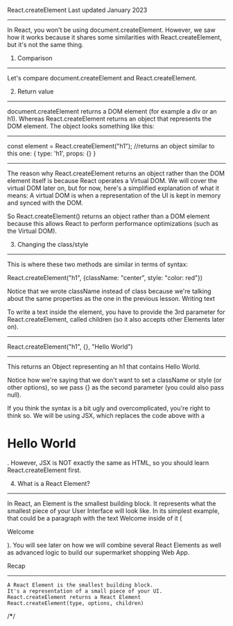 React.createElement
Last updated January 2023

---

In React, you won't be using document.createElement.
However, we saw how it works because it shares some similarities with React.createElement, but it's not the same thing.

1. Comparison

---

Let's compare document.createElement and React.createElement.

2. Return value

---

document.createElement returns a DOM element (for example a div or an h1). Whereas React.createElement returns an object that represents the DOM element.
The object looks something like this:

---

const element = React.createElement("h1");
//returns an object similar to this one:
{
type: 'h1',
props: {}
}

---

The reason why React.createElement returns an object rather than the DOM element itself is because React operates a Virtual DOM. We will cover the virtual DOM later on, but for now, here's a simplified explanation of what it means:
A virtual DOM is when a representation of the UI is kept in memory and synced with the DOM.

So React.createElement() returns an object rather than a DOM element because this allows React to perform performance optimizations (such as the Virtual DOM).

3. Changing the class/style

---

This is where these two methods are similar in terms of syntax:

React.createElement("h1", {className: "center", style: "color: red"})

Notice that we wrote className instead of class because we're talking about the same properties as the one in the previous lesson.
Writing text

To write a text inside the element, you have to provide the 3rd parameter for React.createElement, called children (so it also accepts other Elements later on).

---

React.createElement("h1", {}, "Hello World")

---

This returns an Object representing an h1 that contains Hello World.

Notice how we're saying that we don't want to set a className or style (or other options), so we pass {} as the second parameter (you could also pass null).

If you think the syntax is a bit ugly and overcomplicated, you're right to think so. We will be using JSX, which replaces the code above with a <h1>Hello World</h1>. However, JSX is NOT exactly the same as HTML, so you should learn React.createElement first.

4. What is a React Element?

---

In React, an Element is the smallest building block.
It represents what the smallest piece of your User Interface will look like. In its simplest example, that could be a paragraph with the text Welcome inside of it (<p>Welcome</p>).
You will see later on how we will combine several React Elements as well as advanced logic to build our supermarket shopping Web App.

Recap

---

    A React Element is the smallest building block.
    It's a representation of a small piece of your UI.
    React.createElement returns a React Element
    React.createElement(type, options, children)

/******************************************\*******************************************/
